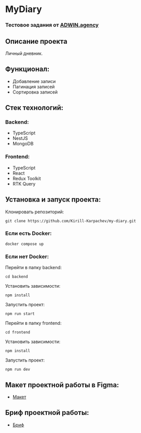 # MyDiary

### Тестовое задания от [ADWIN.agency](https://adwin.agency/)

## Описание проекта

Личный дневник.

## Функционал:

- Добавление записи
- Пагинация записей
- Сортировка записей

## Стек технологий:

### Backend:

- TypeScript
- NestJS
- MongoDB

### Frontend:

- TypeScript
- React
- Redux Toolkit
- RTK Query

## Установка и запуск проекта:

Клонировать репозиторий:

    git clone https://github.com/Kirill-Karpachev/my-diary.git

### Если есть Docker:

    docker compose up

### Если нет Docker:

Перейти в папку backend:

    cd backend

Установить зависимости:

    npm install

Запустить проект:

    npm run start

Перейти в папку frontend:

    cd frontend

Установить зависимости:

    npm install

Запустить проект:

    npm run dev

## Макет проектной работы в Figma:

- [Макет](https://www.figma.com/file/Jl0fTIgR0oWVaVhLLbI5or/Mockup-sample?type=design&mode=design)

## Бриф проектной работы:

- [Бриф](https://dynalist.io/d/6g-cygRRKeb1_czYVukCetKd)
